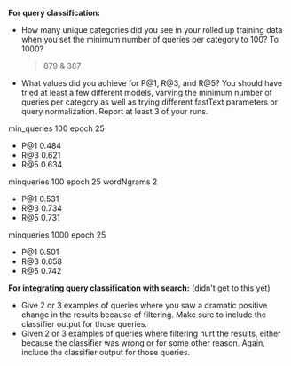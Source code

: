**For query classification:**

- How many unique categories did you see in your rolled up training data when you set the minimum number of queries per category to 100? To 1000?
  > 879 & 387

- What values did you achieve for P@1, R@3, and R@5? You should have tried at least a few different models, varying the minimum number of queries 
per category as well as trying different fastText parameters or query normalization. Report at least 3 of your runs.

min_queries 100 epoch 25
- P@1	0.484
- R@3	0.621
- R@5	0.634

minqueries 100 epoch 25 wordNgrams 2
- P@1	0.531
- R@3	0.734
- R@5	0.731

minqueries 1000 epoch 25
- P@1	0.501
- R@3	0.658
- R@5	0.742

**For integrating query classification with search:** 
(didn't get to this yet)

- Give 2 or 3 examples of queries where you saw a dramatic positive change in the results because of filtering. Make sure to include the classifier output for those queries.
- Given 2 or 3 examples of queries where filtering hurt the results, either because the classifier was wrong or for some other reason. Again, include the classifier output for those queries.
